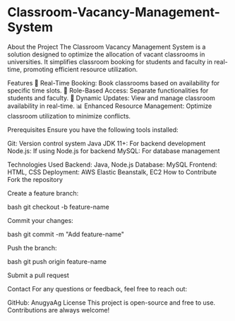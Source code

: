 # Classroom-Vacancy-Management-System
About the Project
The Classroom Vacancy Management System is a solution designed to optimize the allocation of vacant classrooms in universities. It simplifies classroom booking for students and faculty in real-time, promoting efficient resource utilization.


Features
📅 Real-Time Booking: Book classrooms based on availability for specific time slots.
🏫 Role-Based Access: Separate functionalities for students and faculty.
🔄 Dynamic Updates: View and manage classroom availability in real-time.
📊 Enhanced Resource Management: Optimize classroom utilization to minimize conflicts.

Prerequisites
Ensure you have the following tools installed:

Git: Version control system
Java JDK 11+: For backend development
Node.js: If using Node.js for backend
MySQL: For database management

Technologies Used
Backend: Java, Node.js
Database: MySQL
Frontend: HTML, CSS
Deployment: AWS Elastic Beanstalk, EC2
How to Contribute
Fork the repository

Create a feature branch:

bash git checkout -b feature-name

Commit your changes:

bash git commit -m "Add feature-name"

Push the branch:

bash git push origin feature-name

Submit a pull request

Contact
For any questions or feedback, feel free to reach out:

GitHub: AnugyaAg
License
This project is open-source and free to use. Contributions are always welcome!
